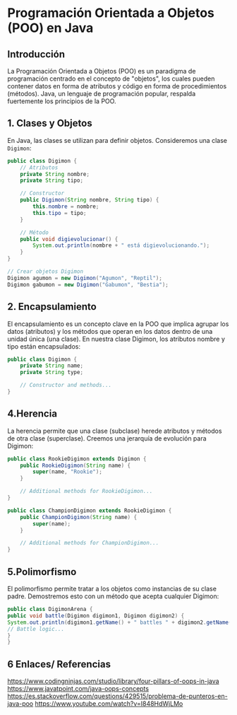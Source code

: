 # Programación Orientada a Objetos (POO) en Java

## Introducción

La Programación Orientada a Objetos (POO) es un paradigma de programación
centrado en el concepto de "objetos", los cuales pueden contener datos en
forma de atributos y código en forma de procedimientos (métodos). Java,
un lenguaje de programación popular, respalda fuertemente los principios de la POO.


## 1. Clases y Objetos

En Java, las clases se utilizan para definir objetos. Consideremos
una clase `Digimon`:

```java
public class Digimon {
    // Atributos
    private String nombre;
    private String tipo;

    // Constructor
    public Digimon(String nombre, String tipo) {
        this.nombre = nombre;
        this.tipo = tipo;
    }

    // Método
    public void digievolucionar() {
        System.out.println(nombre + " está digievolucionando.");
    }
}

// Crear objetos Digimon
Digimon agumon = new Digimon("Agumon", "Reptil");
Digimon gabumon = new Digimon("Gabumon", "Bestia");

```

## 2. Encapsulamiento

El encapsulamiento es un concepto clave en la POO que implica agrupar los datos
(atributos) y los métodos que operan en los datos dentro de una unidad única
(una clase). En nuestra clase Digimon, los atributos nombre
y tipo están encapsulados:

```java
public class Digimon {
    private String name;
    private String type;

    // Constructor and methods...
}
```

## 4.Herencia

La herencia permite que una clase (subclase) herede atributos y métodos
de otra clase (superclase). Creemos una jerarquía de evolución para Digimon:

```java
public class RookieDigimon extends Digimon {
    public RookieDigimon(String name) {
        super(name, "Rookie");
    }

    // Additional methods for RookieDigimon...
}

public class ChampionDigimon extends RookieDigimon {
    public ChampionDigimon(String name) {
        super(name);
    }

    // Additional methods for ChampionDigimon...
}

```

## 5.Polimorfismo

El polimorfismo permite tratar a los objetos como instancias
de su clase padre. Demostremos esto con un método que acepta
cualquier Digimon:

```java
public class DigimonArena {
public void battle(Digimon digimon1, Digimon digimon2) {
System.out.println(digimon1.getName() + " battles " + digimon2.getName());
// Battle logic...
}
}
```

## 6 Enlaces/ Referencias

https://www.codingninjas.com/studio/library/four-pillars-of-oops-in-java
https://www.javatpoint.com/java-oops-concepts
https://es.stackoverflow.com/questions/429515/problema-de-punteros-en-java-poo
https://www.youtube.com/watch?v=I848HdWjLMo
